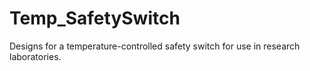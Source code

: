 # Temp_SafetySwitch
Designs for a temperature-controlled safety switch for use in research laboratories.
